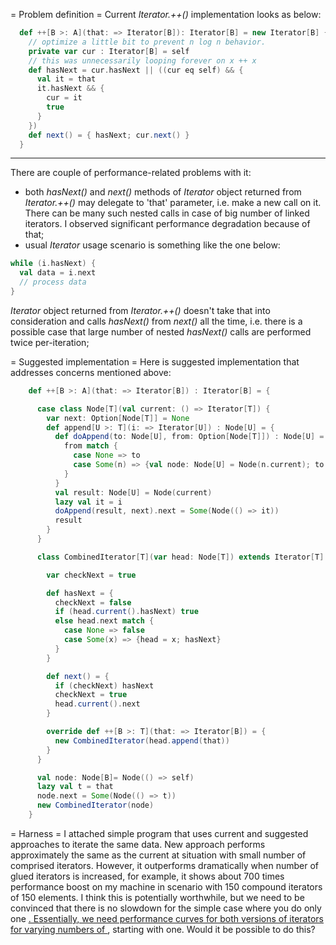 = Problem definition =
Current *Iterator.++()* implementation looks as below:
```scala
  def ++[B >: A](that: => Iterator[B]): Iterator[B] = new Iterator[B] {
    // optimize a little bit to prevent n log n behavior.
    private var cur : Iterator[B] = self 
    // this was unnecessarily looping forever on x ++ x
    def hasNext = cur.hasNext || ((cur eq self) && {
      val it = that
      it.hasNext && {
        cur = it
        true
      }
    })
    def next() = { hasNext; cur.next() }
  }
```
----
There are couple of performance-related problems with it:

 * both _hasNext()_ and _next()_ methods of _Iterator_ object returned from _Iterator.++()_ may delegate to 'that' parameter, i.e. make a new call on it. There can be many such nested calls in case of big number of linked iterators. I observed significant performance degradation because of that;
 * usual _Iterator_ usage scenario is something like the one below:
```scala
while (i.hasNext) {
  val data = i.next
  // process data
}
```
*Iterator* object returned from *Iterator.++()* doesn't take that into consideration and calls *hasNext()* from *next()* all the time, i.e. there is a possible case that large number of nested *hasNext()* calls are performed twice per-iteration;

= Suggested implementation =
Here is suggested implementation that addresses concerns mentioned above:
```scala
    def ++[B >: A](that: => Iterator[B]) : Iterator[B] = {

      case class Node[T](val current: () => Iterator[T]) {
        var next: Option[Node[T]] = None
        def append[U >: T](i: => Iterator[U]) : Node[U] = {
          def doAppend(to: Node[U], from: Option[Node[T]]) : Node[U] = {
            from match {
              case None => to
              case Some(n) => {val node: Node[U] = Node(n.current); to.next = Some(node); doAppend(node, n.next)}
            }
          }
          val result: Node[U] = Node(current)
          lazy val it = i
          doAppend(result, next).next = Some(Node(() => it))
          result
        }
      }

      class CombinedIterator[T](var head: Node[T]) extends Iterator[T] {

        var checkNext = true

        def hasNext = {
          checkNext = false
          if (head.current().hasNext) true
          else head.next match {
            case None => false
            case Some(x) => {head = x; hasNext}
          }
        }

        def next() = {
          if (checkNext) hasNext
          checkNext = true
          head.current().next
        }

        override def ++[B >: T](that: => Iterator[B]) = {
          new CombinedIterator(head.append(that))
        }
      }      

      val node: Node[B]= Node(() => self)
      lazy val t = that
      node.next = Some(Node(() => t))
      new CombinedIterator(node)
    }
```

= Harness =
I attached simple program that uses current and suggested approaches to iterate the same data. New approach performs approximately the same as the current at situation with small number of comprised iterators. However, it outperforms dramatically when number of glued iterators is increased, for example, it shows about 700 times performance boost on my machine in scenario with 150 compound iterators of 150 elements.
I think this is potentially worthwhile, but we need to be convinced that there is no slowdown for the simple case where you do only one <ins><ins>. Essentially, we need performance curves for both versions of iterators for varying numbers of </ins></ins>, starting with one. Would it be possible to do this?

